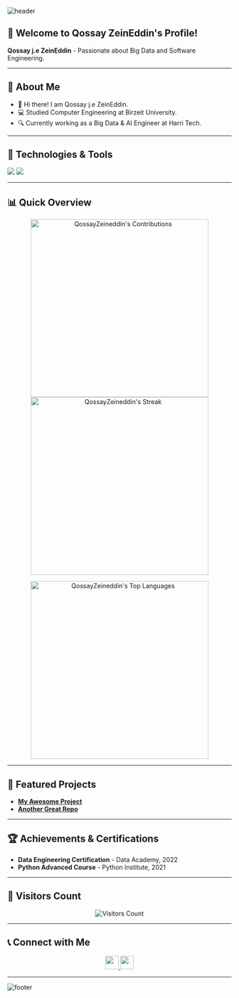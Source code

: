 <!-- Banner Image -->
![header](https://capsule-render.vercel.app/api?type=waving&color=gradient&height=280&section=header&text=Hi%20there%20%F0%9F%91%8B&fontSize=90)

<!-- Introduction -->
## 🌟 Welcome to Qossay ZeinEddin's Profile!

**Qossay j.e ZeinEddin** - Passionate about Big Data and Software Engineering.

---

<!-- About Me Section -->
## 📌 About Me 

- 👋 Hi there! I am Qossay j.e ZeinEddin.
- 💻 Studied Computer Engineering at Birzeit University.
- 🔍 Currently working as a Big Data & AI Engineer at Harri Tech.

---

<!-- Technologies & Tools Section -->
## 🔧 Technologies & Tools

![](https://img.shields.io/badge/Code-Python-informational?style=flat-square&logo=python&logoColor=white&color=2bbc8a)
![](https://img.shields.io/badge/Tool-TensorFlow-informational?style=flat-square&logo=tensorflow&logoColor=white&color=2bbc8a)
<!-- Add other technologies and tools in a similar manner -->

---

<!-- Stats Section -->
## 📊 Quick Overview 

<p align="center">
  <img src="https://github-readme-stats.vercel.app/api?username=QossayZeineddin&count_private=true&theme=dracula&hide_border=true" alt="QossayZeineddin's Contributions" width=400 />
  <img src="https://github-readme-streak-stats.herokuapp.com?user=QossayZeineddin&theme=dracula&hide_border=true" alt="QossayZeineddin's Streak" width=400 />
</p>

<p align="center">
  <img src="https://github-readme-stats.vercel.app/api/top-langs?username=QossayZeineddin&show_icons=true&count_private=true&locale=en&layout=compact&langs_count=10&hide_border=true&bg_color=282A36&title_color=DD6387&text_color=fff&icon_color=fff" alt="QossayZeineddin's Top Languages" width=400 />
</p>

---

<!-- Featured Projects -->
## 🚀 Featured Projects

- [**My Awesome Project**](https://github.com/QossayZeineddin/my-awesome-project)
- [**Another Great Repo**](https://github.com/QossayZeineddin/another-great-repo)
<!-- Add more projects as needed -->

---

<!-- Achievements & Certifications -->
## 🏆 Achievements & Certifications

- **Data Engineering Certification** - Data Academy, 2022
- **Python Advanced Course** - Python Institute, 2021
<!-- Add more achievements and certifications as needed -->

---

<!-- Visitor's Count -->
## 👀 Visitors Count
<p align="center">
  <img src="https://profile-counter.glitch.me/QossayZeineddin/count.svg" alt="Visitors Count" />
</p>

---

<!-- Connect with Me Section -->
## 📞 Connect with Me 
<p align="center">
  <a href="mailto:qossay.zeineddin@gmail.com">
    <img src="https://img.shields.io/badge/Gmail-D14836?style=for-the-badge&logo=gmail&logoColor=white" height=30 />
  </a>
  <a href="https://www.linkedin.com/in/qossay-zeineddin/">
    <img src="https://img.shields.io/badge/LinkedIn-0077B5?style=for-the-badge&logo=linkedin&logoColor=white" height=30 />
  </a>
</p>

---

<!-- Footer Image -->
![footer](https://capsule-render.vercel.app/api?type=waving&color=gradient&height=150&section=footer)
